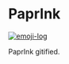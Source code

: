 # PaprInk
[![emoji-log](https://cdn.rawgit.com/ahmadawais/stuff/ca97874/emoji-log/flat.svg)](https://github.com/ahmadawais/Emoji-Log/)

PaprInk gitified.